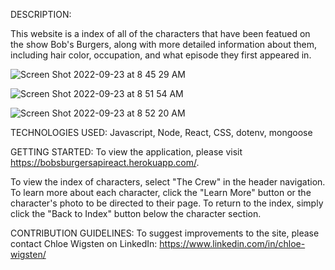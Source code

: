 DESCRIPTION: 

This website is a index of all of the characters that have been featued on the show Bob's Burgers, along with more detailed information about them, including hair color, occupation, and what episode they first appeared in. 

![Screen Shot 2022-09-23 at 8 45 29 AM](https://user-images.githubusercontent.com/109348308/191964078-1cd3d733-d410-4a23-b251-e7f18f8c7fbd.png)

![Screen Shot 2022-09-23 at 8 51 54 AM](https://user-images.githubusercontent.com/109348308/191964444-c88a2910-e62f-496c-a48b-4744278ebfab.png)

![Screen Shot 2022-09-23 at 8 52 20 AM](https://user-images.githubusercontent.com/109348308/191964454-2751cb3b-33ac-45e5-b897-71a2bed2d8ae.png)


TECHNOLOGIES USED:
Javascript, Node, React, CSS, dotenv, mongoose

GETTING STARTED:
To view the application, please visit https://bobsburgersapireact.herokuapp.com/. 

To view the index of characters, select "The Crew" in the header navigation. To learn more about each character, click the "Learn More" button or the character's photo to be directed to their page. To return to the index, simply click the "Back to Index" button below the character section. 

CONTRIBUTION GUIDELINES: 
To suggest improvements to the site, please contact Chloe Wigsten on LinkedIn: https://www.linkedin.com/in/chloe-wigsten/